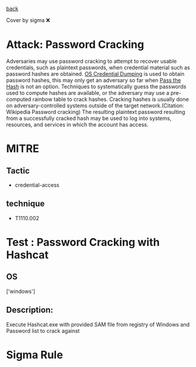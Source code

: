 [back](../index.md)

Cover by sigma :x: 

# Attack: Password Cracking

 Adversaries may use password cracking to attempt to recover usable credentials, such as plaintext passwords, when credential material such as password hashes are obtained. [OS Credential Dumping](https://attack.mitre.org/techniques/T1003) is used to obtain password hashes, this may only get an adversary so far when [Pass the Hash](https://attack.mitre.org/techniques/T1550/002) is not an option. Techniques to systematically guess the passwords used to compute hashes are available, or the adversary may use a pre-computed rainbow table to crack hashes. Cracking hashes is usually done on adversary-controlled systems outside of the target network.(Citation: Wikipedia Password cracking) The resulting plaintext password resulting from a successfully cracked hash may be used to log into systems, resources, and services in which the account has access.

# MITRE
## Tactic
  - credential-access

## technique
  - T1110.002

# Test : Password Cracking with Hashcat

## OS

 ['windows']

## Description:

 Execute Hashcat.exe with provided SAM file from registry of Windows and Password list to crack against

# Sigma Rule

